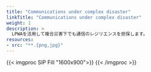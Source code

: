 ```yaml
---
title: "Communications under complex disaster"
linkTitle: "Communications under complex disaster"
weight: 1
description: >
  LPWAを活用して複合災害下でも通信のレジリエンスを担保します。
resources:
- src: "**.{png,jpg}"
---
```


{{< imgproc SIP Fill "1600x900">}}
{{< /imgproc >}}




